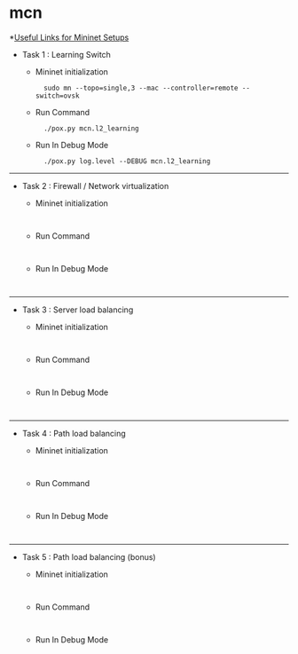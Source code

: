 # mcn

*[Useful Links for Mininet Setups](http://sdnhub.org/resources/useful-mininet-setups/)

* Task 1 : Learning Switch
  - Mininet initialization

    ```
      sudo mn --topo=single,3 --mac --controller=remote --switch=ovsk
    ```
  - Run Command

    ```
      ./pox.py mcn.l2_learning
    ```
  - Run In Debug Mode

    ```
      ./pox.py log.level --DEBUG mcn.l2_learning
    ```
----
* Task 2 : Firewall / Network virtualization
  - Mininet initialization

    ```
      
    ```
  - Run Command

    ```
      
    ```
  - Run In Debug Mode

    ```
      
    ```
----
* Task 3 : Server load balancing
  - Mininet initialization

    ```
      
    ```
  - Run Command

    ```
      
    ```
  - Run In Debug Mode

    ```
      
    ```
----
* Task 4 : Path load balancing
  - Mininet initialization

    ```
      
    ```
  - Run Command

    ```
      
    ```
  - Run In Debug Mode

    ```
      
    ```
----
* Task 5 : Path load balancing (bonus)
  - Mininet initialization

    ```
      
    ```
  - Run Command

    ```
      
    ```
  - Run In Debug Mode

    ```
      
    ```
